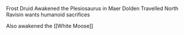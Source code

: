 Frost Druid
Awakened the Plesiosaurus in Maer Dolden
Travelled North
Ravisin wants humanoid sacrifices

Also awakened the [[White Moose]]


